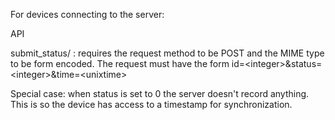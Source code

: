For devices connecting to the server:

API

submit_status/ : requires the request method to be POST and the MIME type to be form encoded.
The request must have the form id=\<integer\>&status=\<integer\>&time=\<unixtime\>

Special case: when status is set to 0 the server doesn't record anything. This is so the device
has access to a timestamp for synchronization.